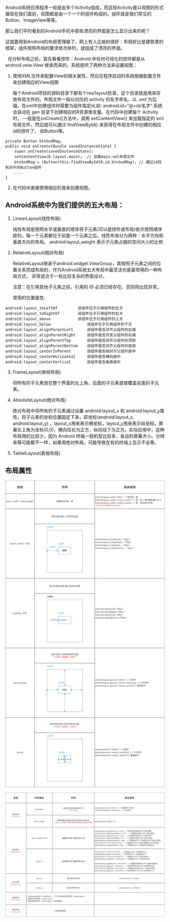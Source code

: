 
Android系统应用程序一般是由多个Activity组成，而这些Activity是以视图的形式展现在我们面前，视图都是由一个一个的组件构成的。组件就是我们常见的Button、ImageView等等。

那么我们平时看到的Android手机中那些漂亮的界面是怎么显示出来的呢？

这就要用到Android的布局管理器了，网上有人比喻的很好：布局好比是建筑里的框架，组件按照布局的要求依次排列，就组成了漂亮的界面。

  在分析布局之前，首先看看控件：Android 中任何可视化的控件都是从 android.veiw.View 继承而来的，系统提供了两种方法来设置视图：

1. 使用XML文件来配置View的相关属性，然后在程序启动时系统根据配置文件来创建相应的View视图

   每个Android项目的源码目录下都有个res/layout目录，这个目录就是用来存放布局文件的。布局文件一般以对应的 activity 的名字命名，以 .xml 为后缀。在xml中创建组件时需要为组件指定id,如: android:id="@+id/名字".系统会自动在 gen 目录下创建相应的R资源类变量。在代码中创建每个 Activity 时，
   一般是在onCreate()方法中，调用 setContentView() 来加载指定的 xml 布局文件，然后就可以通过 findViewById() 来获得在布局文件中创建的相应id的控件了，
   如Button等。

```
private Button btnSndMag;
public void onCreate(Bundle savedInstanceState) {
	super.onCreate(savedInstanceState);
	setContentView(R.layout.main);	// 加载main.xml布局文件
	btnSndMag = (Button)this.findViewById(R.id.btnSndMag); // 通过id找到对于的Button组件
	....
}
```


2. 在代码中直接使用相应的类来创建视图。


## Android系统中为我们提供的五大布局：

1. LinearLayout(线性布局)

   线性布局是按照水平或垂直的顺序将子元素(可以是控件或布局)依次按照顺序排列，每一个元素都位于前面一个元素之后。线性布局分为两种：水平方向和垂直方向的布局。
   android:layout_weight 表示子元素占据的空间大小的比例


2. RelativeLayout(相对布局)
   
   RelativeLayout继承于android.widget.ViewGroup，其按照子元素之间的位置关系完成布局的，作为Android系统五大布局中最灵活也是最常用的一种布局方式，
   非常适合于一些比较复杂的界面设计。

   注意：在引用其他子元素之前，引用的 ID 必须已经存在，否则将出现异常。

   常用的位置属性:

```
android:layout_toLeftOf 	 	该组件位于引用组件的左方
android:layout_toRightOf 		该组件位于引用组件的右方
android:layout_above 			该组件位于引用组件的上方
android:layout_below 		    	该组件位于引用组件的下方
android:layout_alignParentLeft  	该组件是否对齐父组件的左端
android:layout_alignParentRight 	该组件是否齐其父组件的右端
android:layout_alignParentTop   	该组件是否对齐父组件的顶部
android:layout_alignParentBottom  	该组件是否对齐父组件的底部
android:layout_centerInParent 	  	该组件是否相对于父组件居中
android:layout_centerHorizontal   	该组件是否横向居中
android:layout_centerVertical 	  	该组件是否垂直居中
```


3. FrameLayout(单帧布局)
  
   将所有的子元素放在整个界面的左上角，后面的子元素直接覆盖前面的子元素。


4. AbsoluteLayout(绝对布局)

   绝对布局中将所有的子元素通过设置 android:layout_x 和 android:layout_y属性，将子元素的坐标位置固定下来，即坐标(android:layout_x, android:layout_y) ，layout_x用来表示横坐标，layout_y用来表示纵坐标。屏幕左上角为坐标(0,0)，横向往右为正方，纵向往下为正方。实际应用中，这种布局用的比较少，因为 Android 终端一般机型比较多，各自的屏幕大小。分辨率等可能都不一样，如果用绝对布局，可能导致在有的终端上显示不全等。


5. TablelLayout(表格布局)



## 布局属性

![五种布局的公有属性](https://github.com/xianfeng92/AndroidABC/blob/master/images/public_Layout_attribute.png)

![](https://github.com/xianfeng92/AndroidABC/blob/master/images/specific_Layout_attribute.png)
